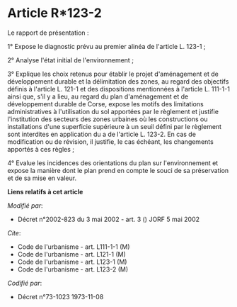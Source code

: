 # Article R*123-2

Le rapport de présentation :

1° Expose le diagnostic prévu au premier alinéa de l'article L. 123-1 ;

2° Analyse l'état initial de l'environnement ;

3° Explique les choix retenus pour établir le projet d'aménagement et de développement durable et la délimitation des zones,
au regard des objectifs définis à l'article L. 121-1 et des dispositions mentionnées à l'article L. 111-1-1 ainsi que, s'il y
a lieu, au regard du plan d'aménagement et de développement durable de Corse, expose les motifs des limitations
administratives à l'utilisation du sol apportées par le règlement et justifie l'institution des secteurs des zones urbaines
où les constructions ou installations d'une superficie supérieure à un seuil défini par le règlement sont interdites en
application du a de l'article L. 123-2. En cas de modification ou de révision, il justifie, le cas échéant, les changements
apportés à ces règles ;

4° Evalue les incidences des orientations du plan sur l'environnement et expose la manière dont le plan prend en compte le
souci de sa préservation et de sa mise en valeur.

**Liens relatifs à cet article**

_Modifié par_:

  - Décret n°2002-823 du 3 mai 2002 - art. 3 () JORF 5 mai 2002

_Cite_:

  - Code de l'urbanisme - art. L111-1-1 (M)
  - Code de l'urbanisme - art. L121-1 (M)
  - Code de l'urbanisme - art. L123-1 (M)
  - Code de l'urbanisme - art. L123-2 (M)

_Codifié par_:

  - Décret n°73-1023 1973-11-08
